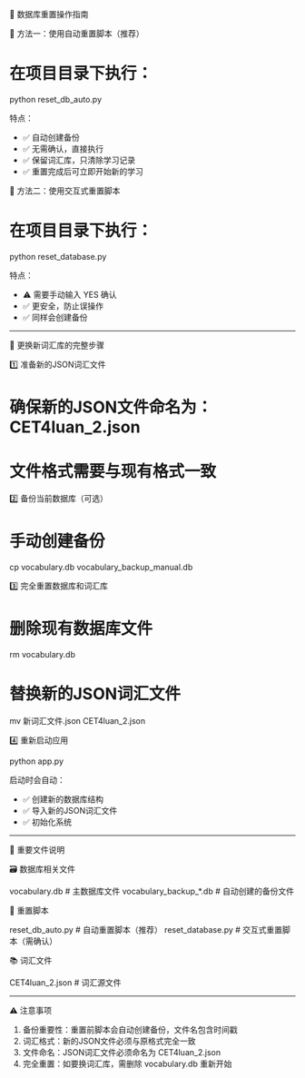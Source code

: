 📖 数据库重置操作指南

  🔧 方法一：使用自动重置脚本（推荐）

  # 在项目目录下执行：
  python reset_db_auto.py

  特点：
  - ✅ 自动创建备份
  - ✅ 无需确认，直接执行
  - ✅ 保留词汇库，只清除学习记录
  - ✅ 重置完成后可立即开始新的学习

  🔧 方法二：使用交互式重置脚本

  # 在项目目录下执行：
  python reset_database.py

  特点：
  - ⚠️ 需要手动输入 YES 确认
  - ✅ 更安全，防止误操作
  - ✅ 同样会创建备份

  ---
  🔄 更换新词汇库的完整步骤

  1️⃣ 准备新的JSON词汇文件

  # 确保新的JSON文件命名为：CET4luan_2.json
  # 文件格式需要与现有格式一致

  2️⃣ 备份当前数据库（可选）

  # 手动创建备份
  cp vocabulary.db vocabulary_backup_manual.db

  3️⃣ 完全重置数据库和词汇库

  # 删除现有数据库文件
  rm vocabulary.db

  # 替换新的JSON词汇文件
  mv 新词汇文件.json CET4luan_2.json

  4️⃣ 重新启动应用

  python app.py

  启动时会自动：
  - ✅ 创建新的数据库结构
  - ✅ 导入新的JSON词汇文件
  - ✅ 初始化系统

  ---
  📂 重要文件说明

  🗃️ 数据库相关文件

  vocabulary.db                    # 主数据库文件
  vocabulary_backup_*.db          # 自动创建的备份文件

  🔧 重置脚本

  reset_db_auto.py               # 自动重置脚本（推荐）
  reset_database.py              # 交互式重置脚本（需确认）

  📚 词汇文件

  CET4luan_2.json               # 词汇源文件

  ---
  ⚠️ 注意事项

  1. 备份重要性：重置前脚本会自动创建备份，文件名包含时间戳
  2. 词汇格式：新的JSON文件必须与原格式完全一致
  3. 文件命名：JSON词汇文件必须命名为 CET4luan_2.json
  4. 完全重置：如要换词汇库，需删除 vocabulary.db 重新开始